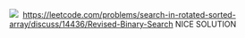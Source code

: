 ![](https://image.ibb.co/n3kcgV/IMG-0145.jpg)
​
https://leetcode.com/problems/search-in-rotated-sorted-array/discuss/14436/Revised-Binary-Search  NICE SOLUTION